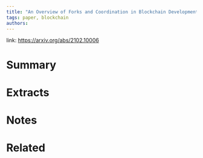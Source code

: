 ```yaml
---
title: "An Overview of Forks and Coordination in Blockchain Development"
tags: paper, blockchain
authors:
---
```


link: https://arxiv.org/abs/2102.10006

# Summary

# Extracts

# Notes

# Related
